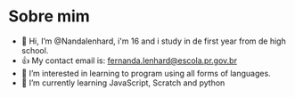    # Sobre mim
- 👋 Hi, I’m @Nandalenhard, i'm 16 and i study in de first year from de high school.
- :+1: My contact email is: fernanda.lenhard@escola.pr.gov.br
- 👀 I’m interested in learning to program using all forms of languages.
- 🌱 I’m currently learning JavaScript, Scratch and python

